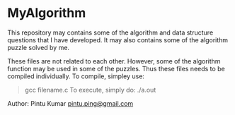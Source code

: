 # MyAlgorithm

This repository may contains some of the algorithm and data structure questions that I have developed.
It may also contains some of the algorithm puzzle solved by me.

These files are not related to each other. However, some of the algorithm function may be used in some of the puzzles.
Thus these files needs to be compiled individually.
To compile, simpley use:
> gcc filename.c
To execute, simply do:
> ./a.out

Author: Pintu Kumar <pintu.ping@gmail.com>

